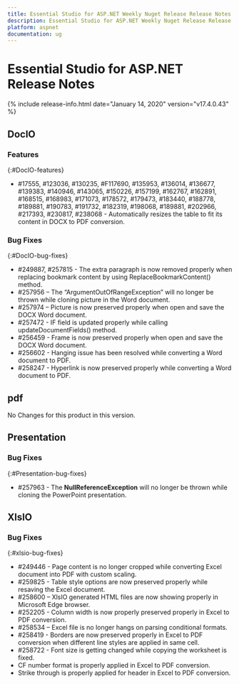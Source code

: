 ```yaml
---
title: Essential Studio for ASP.NET Weekly Nuget Release Release Notes  
description: Essential Studio for ASP.NET Weekly Nuget Release Release Notes  
platform: aspnet
documentation: ug
---
```


# Essential Studio for ASP.NET  Release Notes  

{% include release-info.html date="January 14, 2020"  version="v17.4.0.43" %} 






## DocIO

### Features
{:#DocIO-features}

* \#17555, \#123036, \#130235, \#F117690, \#135953, \#136014, \#136677, \#139383, \#140946, \#143065, \#150226, \#157199, \#162767, \#162891, \#168515, \#168983, \#171073, \#178572, \#179473, \#183440, \#188778, \#189881, \#190783, \#191732, \#182319, \#198068, \#189881, \#202966, \#217393, \#230817, \#238068 - Automatically resizes the table to fit its content in DOCX to PDF conversion.

### Bug Fixes
{:#DocIO-bug-fixes}

* \#249887, \#257815 - The extra paragraph is now removed properly when replacing bookmark content by using ReplaceBookmarkContent() method.
* \#257956 – The “ArgumentOutOfRangeException” will no longer be thrown while cloning picture in the Word document.
* \#257974 – Picture is now preserved properly when open and save the DOCX Word document.
* \#257472 - IF field is updated properly while calling updateDocumentFields() method.
* \#256459 - Frame is now preserved properly when open and save the DOCX Word document.
* \#256602 - Hanging issue has been resolved while converting a Word document to PDF.
* \#258247 - Hyperlink is now preserved properly while converting a Word document to PDF.
## pdf

No Changes for this product in this version.

[//]: # "Delete the contents of this file while new content is added."

## Presentation

### Bug Fixes
{:#Presentation-bug-fixes}

* \#257963 - The **NullReferenceException** will no longer be thrown while cloning the PowerPoint presentation.
## XlsIO

### Bug Fixes
{:#xlsio-bug-fixes}

* \#249446 - Page content is no longer cropped while converting Excel document into PDF with custom scaling.
* \#259825 - Table style options are now preserved properly while resaving the Excel document.
* \#258600 – XlsIO generated HTML files are now showing properly in Microsoft Edge browser.
* \#252205 - Column width is now properly preserved properly in Excel to PDF conversion.
* \#258534 – Excel file is no longer hangs on parsing conditional formats.
* \#258419 - Borders are now preserved properly in Excel to PDF conversion when different line styles are applied in same cell.
* \#258722 - Font size is getting changed while copying the worksheet is fixed.
* CF number format is properly applied in Excel to PDF conversion.
* Strike through is properly applied for header in Excel to PDF conversion.


